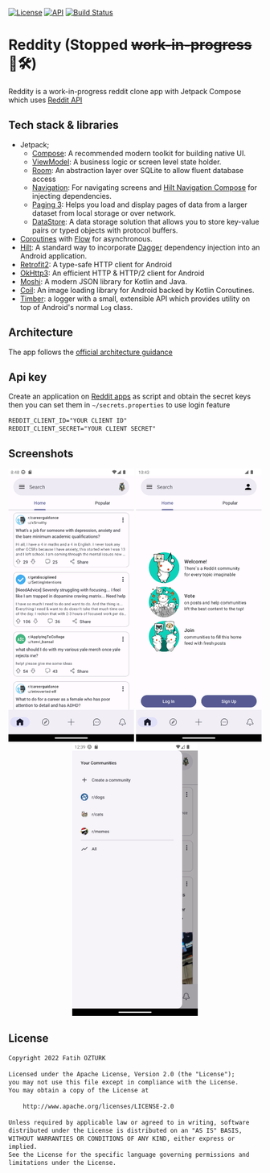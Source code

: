 [![License](https://img.shields.io/badge/License-Apache_2.0-blue.svg)](https://opensource.org/licenses/Apache-2.0) [![API](https://img.shields.io/badge/API-21%2B-brightgreen.svg?style=flat)](https://android-arsenal.com/api?level=21) [![Build Status](https://github.com/fatih-ozturk/Reddity/actions/workflows/android.yml/badge.svg)](https://github.com/fatih-ozturk/Reddity/actions/workflows/android.yml)

# Reddity (Stopped <strike>work-in-progress</strike> 🚧🛠️)

Reddity is a work-in-progress reddit clone app with Jetpack Compose which uses [Reddit API](https://www.reddit.com/dev/api/)

## Tech stack & libraries
- Jetpack;
    - [Compose](https://developer.android.com/jetpack/compose): A recommended modern toolkit for building native UI.
    - [ViewModel](https://developer.android.com/topic/libraries/architecture/viewmodel): A business logic or screen level state holder.
    - [Room](https://developer.android.com/training/data-storage/room): An abstraction layer over SQLite to allow fluent database access
    - [Navigation](https://developer.android.com/jetpack/compose/navigation): For navigating screens and [Hilt Navigation Compose](https://developer.android.com/jetpack/compose/libraries#hilt) for injecting dependencies.
    - [Paging 3](https://developer.android.com/topic/libraries/architecture/paging/v3-overview): Helps you load and display pages of data from a larger dataset from local storage or over network.
    - [DataStore](https://developer.android.com/topic/libraries/architecture/datastore): A data storage solution that allows you to store key-value pairs or typed objects with protocol buffers. 
- [Coroutines](https://developer.android.com/kotlin/coroutines) with [Flow](https://developer.android.com/kotlin/flow) for asynchronous.
- [Hilt](https://dagger.dev/hilt/): A standard way to incorporate [Dagger](https://github.com/google/dagger) dependency injection into an Android application.
- [Retrofit2](https://square.github.io/retrofit/ "Retrofit2"): A type-safe HTTP client for Android
- [OkHttp3](https://github.com/square/okhttp): An efficient HTTP & HTTP/2 client for Android
- [Moshi](https://github.com/square/moshi): A modern JSON library for Kotlin and Java.
- [Coil](https://github.com/coil-kt/coil): An image loading library for Android backed by Kotlin Coroutines. 
- [Timber](https://github.com/JakeWharton/timber): a logger with a small, extensible API which provides utility on top of Android's normal ```Log``` class.

## Architecture
The app follows the [official architecture guidance](https://developer.android.com/topic/architecture)
## Api key

Create an application on [Reddit apps](https://www.reddit.com/prefs/apps/) as script and obtain the secret keys then you can set them in ```~/secrets.properties``` to use login feature
```
REDDIT_CLIENT_ID="YOUR CLIENT ID"
REDDIT_CLIENT_SECRET="YOUR CLIENT SECRET"
```
## Screenshots

<p align="center">
<img src="art/home.png" width="250px" />
<img src="art/home2.png" width="250px" />
<img src="art/community.png" width="250px" />
</p>

## License

```
Copyright 2022 Fatih OZTURK

Licensed under the Apache License, Version 2.0 (the "License");
you may not use this file except in compliance with the License.
You may obtain a copy of the License at

    http://www.apache.org/licenses/LICENSE-2.0

Unless required by applicable law or agreed to in writing, software
distributed under the License is distributed on an "AS IS" BASIS,
WITHOUT WARRANTIES OR CONDITIONS OF ANY KIND, either express or implied.
See the License for the specific language governing permissions and
limitations under the License.
```
